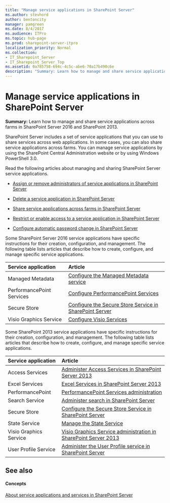 ```yaml
---
title: "Manage service applications in SharePoint Server"
ms.author: stevhord
author: bentoncity
manager: pamgreen
ms.date: 8/4/2017
ms.audience: ITPro
ms.topic: hub-page
ms.prod: sharepoint-server-itpro
localization_priority: Normal
ms.collection:
- IT_Sharepoint_Server
- IT_Sharepoint_Server_Top
ms.assetid: 0a785758-694c-4c5c-abe6-70a17b490c6e
description: "Summary: Learn how to manage and share service applications across farms in SharePoint Server 2016 and SharePoint 2013."
---
```


# Manage service applications in SharePoint Server

 **Summary:** Learn how to manage and share service applications across farms in SharePoint Server 2016 and SharePoint 2013. 
  
SharePoint Server includes a set of service applications that you can use to share services across web applications. In some cases, you can also share service applications across farms. You can manage service applications by using the SharePoint Central Administration website or by using Windows PowerShell 3.0. 
  

Read the following articles about managing and sharing SharePoint Server service applications.
  
- [Assign or remove administrators of service applications in SharePoint Server](assign-or-remove-administrators-of-service-applications.md)
    
- [Delete a service application in SharePoint Server](delete-a-service-application.md)
    
- [Share service applications across farms in SharePoint Server](share-service-applications-across-farms.md)
    
- [Restrict or enable access to a service application in SharePoint Server](restrict-or-enable-access-to-a-service-application.md)
    
- [Configure automatic password change in SharePoint Server](configure-automatic-password-change.md)
    
Some SharePoint Server 2016 service applications have specific instructions for their creation, configuration, and management. The following table lists articles that describe how to create, configure, and manage specific service applications.
  
|**Service application**|**Article**|
|:-----|:-----|
|Managed Metadata  <br/> |[Configure the Managed Metadata service](../governance/configure-the-managed-metadata-service.md) <br/> |
|PerformancePoint Services  <br/> |[Configure PerformancePoint Services](configure-performancepoint-services.md) <br/> |
|Secure Store  <br/> |[Configure the Secure Store Service in SharePoint Server](configure-the-secure-store-service.md) <br/> |
|Visio Graphics Service  <br/> |[Configure Visio Services](configure-visio-services.md) <br/> |
   
Some SharePoint 2013 service applications have specific instructions for their creation, configuration, and management. The following table lists articles that describe how to create, configure, and manage specific service applications.
  
|**Service application**|**Article**|
|:-----|:-----|
|Access Services  <br/> |[Administer Access Services in SharePoint Server 2013](access-services-administration.md) <br/> |
|Excel Services  <br/> |[Excel Services in SharePoint Server 2013](excel-services.md) <br/> |
|PerformancePoint  <br/> |[PerformancePoint Services administration](performancepoint-services-administration.md) <br/> |
|Search Service  <br/> |[Administer search in SharePoint Server](../search/search-administration.md) <br/> |
|Secure Store  <br/> |[Configure the Secure Store Service in SharePoint Server](configure-the-secure-store-service.md) <br/> |
|State Service  <br/> |[Manage the State Service](http://technet.microsoft.com/library/5765c57c-372b-4974-a60a-2277996550aa.aspx) <br/> |
|Visio Graphics Service  <br/> |[Visio Graphics Service administration in SharePoint Server 2013](http://technet.microsoft.com/library/508bdc3e-ac93-4087-b09b-83b6d0412924%28Office.14%29.aspx) <br/> |
|User Profile Service  <br/> |[Administer the User Profile service in SharePoint Server](user-profile-service-administration.md) <br/> |
   
## See also

#### Concepts

[About service applications and services in SharePoint Server](about-service-applications-and-services.md)

